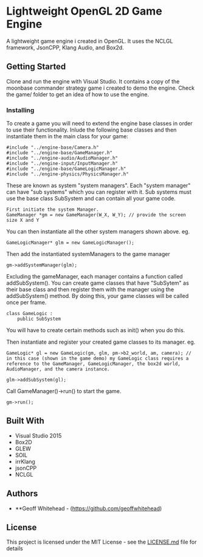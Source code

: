 # Lightweight OpenGL 2D Game Engine

A lightweight game engine i created in OpenGL. It uses the NCLGL framework, JsonCPP, Klang Audio, and Box2d.

## Getting Started

Clone and run the engine with Visual Studio. It contains a copy of the moonbase commander strategy game i created to demo the engine. Check the game/ folder to get an idea of how to use the engine.

### Installing

To create a game you will need to extend the engine base classes in order to use their functionality.
Inlude the following base classes and then instantiate them in the main class for your game:

```
#include "../engine-base/Camera.h"
#include "../engine-base/GameManager.h"
#include "../engine-audio/AudioManager.h"
#include "../engine-input/InputManager.h"
#include "../engine-base/GameLogicManager.h"
#include "../engine-physics/PhysicsManager.h"
```

These are known as system "system managers". Each "system manager" can have "sub systems" which you can register with it. Sub systems must use the base class SubSystem and can contain all your game code.

```
First initiate the system Manager.
GameManager *gm = new GameManager(W_X, W_Y); // provide the screen size X and Y
```
You can then instantiate all the other system managers shown above.
eg.

```
GameLogicManager* glm = new GameLogicManager();
```
Then add the instantiated systemManagers to the game manager
```
gm->addSystemManager(glm);
```

Excluding the gameManager, each manager contains a function called addSubSystem(). You can create game classes that have "SubSytem" as their base class and then register them with the manager using the addSubSystem() method. By doing this, your game classes will be called once per frame.
```
class GameLogic :
	public SubSystem
```
You will have to create certain methods such as init() when you do this.

Then instantiate and register your created game classes to its manager. eg.

```
GameLogic* gl = new GameLogic(gm, glm, pm->b2_world, am, camera); // in this case (shown in the game demo) my GameLogic class requires a reference to the GameManager, GameLogicManager, the box2d world, AudioManager, and the camera instance.

glm->addSubSystem(gl);
```

Call GameManager()->run() to start the game.

```
gm->run();
```

## Built With

* Visual Studio 2015
* Box2D
* GLEW
* SOIL
* irrKlang
* jsonCPP
* NCLGL

## Authors

* **Geoff Whitehead - (https://github.com/geoffwhitehead)

## License

This project is licensed under the MIT License - see the [LICENSE.md](./LICENSE.md) file for details
